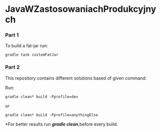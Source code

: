 # JavaWZastosowaniachProdukcyjnych

### Part 1

To build a fat-jar run:
```
gradle task customFatJar
```

### Part 2

This repository contains different solutions based of given command: 

Run:
```
gradle clean* build -Pprofile=dev
```
or

```
gradle clean* build -Pprofile=anythingElse
```
*For better results run ***gradle clean***,before every build.


